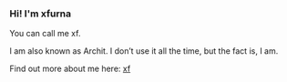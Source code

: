 ### Hi! I'm xfurna
You can call me xf.

I am also known as Archit. I don’t use it all the time, but the fact is, I am.

Find out more about me here: [xf](https://xfurna.github.io/xfurna.github.io/)
